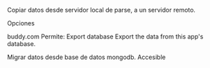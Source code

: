Copiar datos desde servidor local de parse, a un servidor remoto.

Opciones

buddy.com
Permite:
Export database
Export the data from this app's database.

Migrar datos desde base de datos mongodb. Accesible